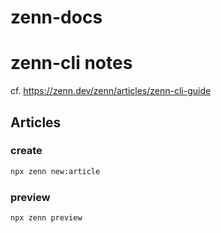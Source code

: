 # zenn-docs


# zenn-cli notes

cf. https://zenn.dev/zenn/articles/zenn-cli-guide

## Articles

### create
```sh
npx zenn new:article
```


### preview
```sh
npx zenn preview
```




